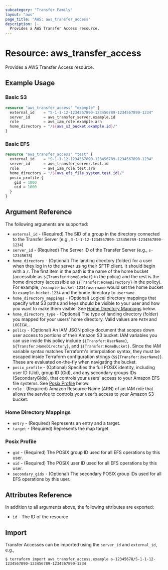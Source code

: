 ```yaml
---
subcategory: "Transfer Family"
layout: "aws"
page_title: "AWS: aws_transfer_access"
description: |-
  Provides a AWS Transfer Access resource.
---
```


# Resource: aws_transfer_access

Provides a AWS Transfer Access resource.

## Example Usage

### Basic S3

```terraform
resource "aws_transfer_access" "example" {
  external_id    = "S-1-1-12-1234567890-123456789-1234567890-1234"
  server_id      = aws_transfer_server.example.id
  role           = aws_iam_role.example.arn
  home_directory = "/${aws_s3_bucket.example.id}/"
}
```

### Basic EFS

```terraform
resource "aws_transfer_access" "test" {
  external_id    = "S-1-1-12-1234567890-123456789-1234567890-1234"
  server_id      = aws_transfer_server.test.id
  role           = aws_iam_role.test.arn
  home_directory = "/${aws_efs_file_system.test.id}/"
  posix_profile {
    gid = 1000
    uid = 1000
  }
}
```

## Argument Reference

The following arguments are supported:

* `external_id` - (Required) The SID of a group in the directory connected to the Transfer Server (e.g., `S-1-1-12-1234567890-123456789-1234567890-1234`)
* `server_id` - (Required) The Server ID of the Transfer Server (e.g., `s-12345678`)
* `home_directory` - (Optional) The landing directory (folder) for a user when they log in to the server using their SFTP client.  It should begin with a `/`.  The first item in the path is the name of the home bucket (accessible as `${Transfer:HomeBucket}` in the policy) and the rest is the home directory (accessible as `${Transfer:HomeDirectory}` in the policy). For example, `/example-bucket-1234/username` would set the home bucket to `example-bucket-1234` and the home directory to `username`.
* `home_directory_mappings` - (Optional) Logical directory mappings that specify what S3 paths and keys should be visible to your user and how you want to make them visible. See [Home Directory Mappings](#home-directory-mappings) below.
* `home_directory_type` - (Optional) The type of landing directory (folder) you mapped for your users' home directory. Valid values are `PATH` and `LOGICAL`.
* `policy` - (Optional) An IAM JSON policy document that scopes down user access to portions of their Amazon S3 bucket. IAM variables you can use inside this policy include `${Transfer:UserName}`, `${Transfer:HomeDirectory}`, and `${Transfer:HomeBucket}`. Since the IAM variable syntax matches Terraform's interpolation syntax, they must be escaped inside Terraform configuration strings (`$${Transfer:UserName}`).  These are evaluated on-the-fly when navigating the bucket.
* `posix_profile` - (Optional) Specifies the full POSIX identity, including user ID (Uid), group ID (Gid), and any secondary groups IDs (SecondaryGids), that controls your users' access to your Amazon EFS file systems. See [Posix Profile](#posix-profile) below.
* `role` - (Required) Amazon Resource Name (ARN) of an IAM role that allows the service to controls your user’s access to your Amazon S3 bucket.

### Home Directory Mappings

* `entry` - (Required) Represents an entry and a target.
* `target` - (Required) Represents the map target.

### Posix Profile

* `gid` - (Required) The POSIX group ID used for all EFS operations by this user.
* `uid` - (Required) The POSIX user ID used for all EFS operations by this user.
* `secondary_gids` - (Optional) The secondary POSIX group IDs used for all EFS operations by this user.

## Attributes Reference

In addition to all arguments above, the following attributes are exported:

* `id`  - The ID of the resource

## Import

Transfer Accesses can be imported using the `server_id` and `external_id`, e.g.,

```
$ terraform import aws_transfer_access.example s-12345678/S-1-1-12-1234567890-123456789-1234567890-1234
```
